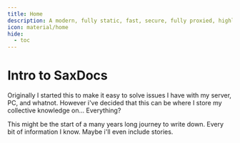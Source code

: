 ```yaml
---
title: Home
description: A modern, fully static, fast, secure, fully proxied, highly customizable application dashboard with integrations for over 100 services and translations into multiple languages.
icon: material/home
hide:
  - toc
---
```

# Intro to SaxDocs

Originally I started this to make it easy to solve issues I have with my server, PC, and whatnot. However i've decided that this can be where I store my collective knowledge on... Everything?

This might be the start of a many years long journey to write down. Every bit of information I know. Maybe i'll even include stories.